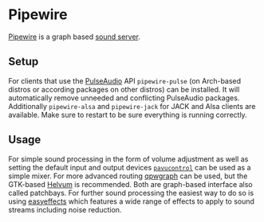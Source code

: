 # Pipewire

[Pipewire](https://pipewire.org) is a graph based
[sound server](/wiki/linux/audio.md#sound-server).

## Setup

For clients that use the [PulseAudio](/wiki/linux/pulseaudio.md) API
`pipewire-pulse` (on Arch-based distros or according
packages on other distros) can be installed.
It will automatically remove unneeded and conflicting PulseAudio packages.
Additionally `pipewire-alsa` and `pipewire-jack` for JACK and Alsa clients are
available.
Make sure to restart to be sure everything is running correctly.

## Usage

For simple sound processing in the form of volume adjustment as well as setting
the default input and output devices
[`pavucontrol`](https://freedesktop.org/software/pulseaudio/pavucontrol/) can be
used as a simple mixer.
For more advanced routing [qpwgraph](https://github.com/rncbc/qpwgraph) can be used, but the
GTK-based [Helvum](https://gitlab.freedesktop.org/pipewire/helvum) is recommended.
Both are graph-based interface also called patchbays.
For further sound processing the easiest way to do so is using
[easyeffects](/wiki/linux/easyeffects.md) which features a wide range of effects
to apply to sound streams including noise reduction.
